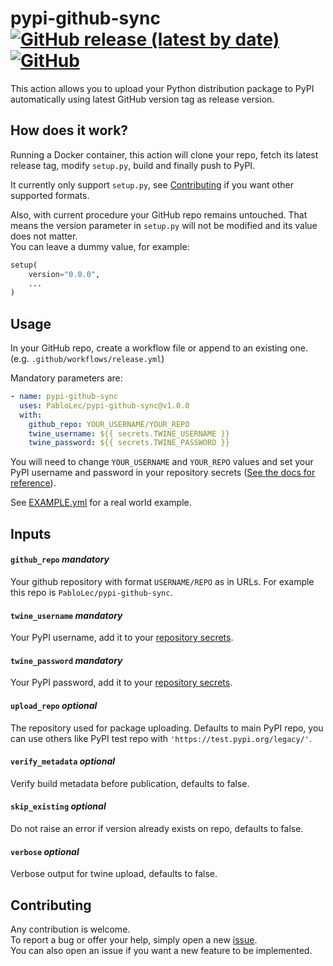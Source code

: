 # pypi-github-sync [![GitHub release (latest by date)](https://img.shields.io/github/v/release/pablolec/pypi-github-sync)](https://github.com/PabloLec/pypi-github-sync/releases/) [![GitHub](https://img.shields.io/github/license/pablolec/pypi-github-sync)](https://github.com/PabloLec/pypi-github-sync/blob/main/LICENCE) 

This action allows you to upload your Python distribution package to PyPI automatically using latest GitHub version tag as release version.

## How does it work?

Running a Docker container, this action will clone your repo, fetch its latest release tag, modify `setup.py`, build and finally push to PyPI.

It currently only support `setup.py`, see [Contributing](#Contributing) if you want other supported formats.

Also, with current procedure your GitHub repo remains untouched. That means the version parameter in `setup.py` will not be modified and its value does not matter.  
You can leave a dummy value, for example:
``` Python
setup(
    version="0.0.0",
    ...
)
```


## Usage

In your GitHub repo, create a workflow file or append to an existing one. (e.g. `.github/workflows/release.yml`)

Mandatory parameters are:
``` yaml
- name: pypi-github-sync
  uses: PabloLec/pypi-github-sync@v1.0.0
  with:
    github_repo: YOUR_USERNAME/YOUR_REPO
    twine_username: ${{ secrets.TWINE_USERNAME }}
    twine_password: ${{ secrets.TWINE_PASSWORD }}
```

You will need to change `YOUR_USERNAME` and `YOUR_REPO` values and set your PyPI username and password in your repository secrets ([See the docs for reference](https://docs.github.com/en/actions/reference/encrypted-secrets#creating-encrypted-secrets-for-a-repository)).

See [EXAMPLE.yml](EXAMPLE.yml) for a real world example.

## Inputs

#### `github_repo` *mandatory*

Your github repository with format `USERNAME/REPO` as in URLs. For example this repo is `PabloLec/pypi-github-sync`.

#### `twine_username` *mandatory*

Your PyPI username, add it to your [repository secrets](https://docs.github.com/en/actions/reference/encrypted-secrets#creating-encrypted-secrets-for-a-repository).

#### `twine_password` *mandatory*

Your PyPI password, add it to your [repository secrets](https://docs.github.com/en/actions/reference/encrypted-secrets#creating-encrypted-secrets-for-a-repository).

#### `upload_repo` *optional*

The repository used for package uploading. Defaults to main PyPI repo, you can use others like PyPI test repo with `'https://test.pypi.org/legacy/'`.

#### `verify_metadata` *optional*

Verify build metadata before publication, defaults to false.

#### `skip_existing` *optional*

Do not raise an error if version already exists on repo, defaults to false.

#### `verbose` *optional*

Verbose output for twine upload, defaults to false.

## Contributing

Any contribution is welcome.  
To report a bug or offer your help, simply open a new [issue](https://github.com/PabloLec/pypi-github-sync/issues).  
You can also open an issue if you want a new feature to be implemented.
